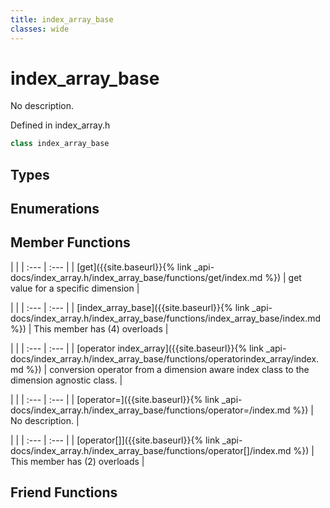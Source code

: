```yaml
---
title: index_array_base
classes: wide
---
```

# index_array_base

No description.

Defined in index_array.h

```cpp
class index_array_base
```

## Types

## Enumerations

## Member Functions

   |   |
| :--- | :--- |
| [get]({{site.baseurl}}{% link _api-docs/index_array.h/index_array_base/functions/get/index.md %}) | get value for a specific dimension  |

   |   |
| :--- | :--- |
| [index_array_base]({{site.baseurl}}{% link _api-docs/index_array.h/index_array_base/functions/index_array_base/index.md %}) | This member has (4) overloads |

   |   |
| :--- | :--- |
| [operator index_array]({{site.baseurl}}{% link _api-docs/index_array.h/index_array_base/functions/operatorindex_array/index.md %}) | conversion operator from a dimension aware index class to the dimension agnostic class.  |

   |   |
| :--- | :--- |
| [operator=]({{site.baseurl}}{% link _api-docs/index_array.h/index_array_base/functions/operator=/index.md %}) | No description. |

   |   |
| :--- | :--- |
| [operator[]]({{site.baseurl}}{% link _api-docs/index_array.h/index_array_base/functions/operator[]/index.md %}) | This member has (2) overloads |


## Friend Functions

